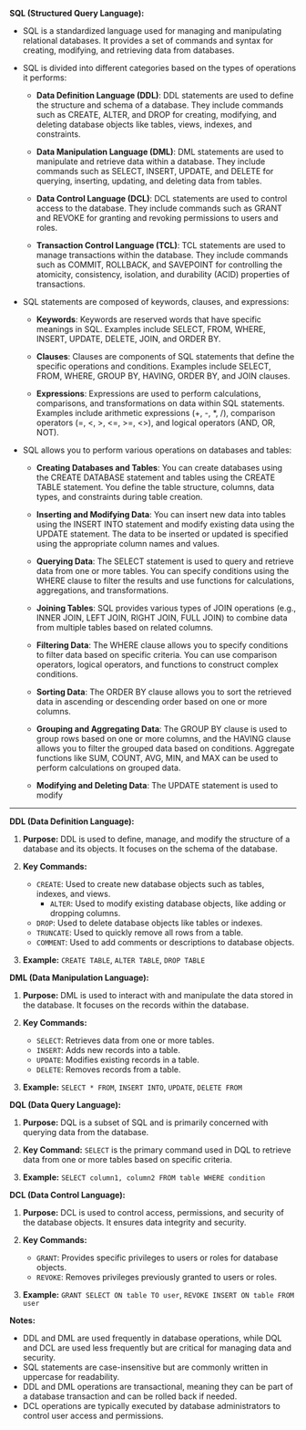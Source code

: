 **SQL (Structured Query Language):**

- SQL is a standardized language used for managing and manipulating relational databases. It provides a set of commands and syntax for creating, modifying, and retrieving data from databases.
    
- SQL is divided into different categories based on the types of operations it performs:
    
    - **Data Definition Language (DDL)**: DDL statements are used to define the structure and schema of a database. They include commands such as CREATE, ALTER, and DROP for creating, modifying, and deleting database objects like tables, views, indexes, and constraints.
        
    - **Data Manipulation Language (DML)**: DML statements are used to manipulate and retrieve data within a database. They include commands such as SELECT, INSERT, UPDATE, and DELETE for querying, inserting, updating, and deleting data from tables.
        
    - **Data Control Language (DCL)**: DCL statements are used to control access to the database. They include commands such as GRANT and REVOKE for granting and revoking permissions to users and roles.
        
    - **Transaction Control Language (TCL)**: TCL statements are used to manage transactions within the database. They include commands such as COMMIT, ROLLBACK, and SAVEPOINT for controlling the atomicity, consistency, isolation, and durability (ACID) properties of transactions.
        
- SQL statements are composed of keywords, clauses, and expressions:
    
    - **Keywords**: Keywords are reserved words that have specific meanings in SQL. Examples include SELECT, FROM, WHERE, INSERT, UPDATE, DELETE, JOIN, and ORDER BY.
        
    - **Clauses**: Clauses are components of SQL statements that define the specific operations and conditions. Examples include SELECT, FROM, WHERE, GROUP BY, HAVING, ORDER BY, and JOIN clauses.
        
    - **Expressions**: Expressions are used to perform calculations, comparisons, and transformations on data within SQL statements. Examples include arithmetic expressions (+, -, *, /), comparison operators (=, <, >, <=, >=, <>), and logical operators (AND, OR, NOT).
        
- SQL allows you to perform various operations on databases and tables:
    
    - **Creating Databases and Tables**: You can create databases using the CREATE DATABASE statement and tables using the CREATE TABLE statement. You define the table structure, columns, data types, and constraints during table creation.
        
    - **Inserting and Modifying Data**: You can insert new data into tables using the INSERT INTO statement and modify existing data using the UPDATE statement. The data to be inserted or updated is specified using the appropriate column names and values.
        
    - **Querying Data**: The SELECT statement is used to query and retrieve data from one or more tables. You can specify conditions using the WHERE clause to filter the results and use functions for calculations, aggregations, and transformations.
        
    - **Joining Tables**: SQL provides various types of JOIN operations (e.g., INNER JOIN, LEFT JOIN, RIGHT JOIN, FULL JOIN) to combine data from multiple tables based on related columns.
        
    - **Filtering Data**: The WHERE clause allows you to specify conditions to filter data based on specific criteria. You can use comparison operators, logical operators, and functions to construct complex conditions.
        
    - **Sorting Data**: The ORDER BY clause allows you to sort the retrieved data in ascending or descending order based on one or more columns.
        
    - **Grouping and Aggregating Data**: The GROUP BY clause is used to group rows based on one or more columns, and the HAVING clause allows you to filter the grouped data based on conditions. Aggregate functions like SUM, COUNT, AVG, MIN, and MAX can be used to perform calculations on grouped data.
        
    - **Modifying and Deleting Data**: The UPDATE statement is used to modify
---
**DDL (Data Definition Language):**
1. **Purpose:** DDL is used to define, manage, and modify the structure of a database and its objects. It focuses on the schema of the database.

2. **Key Commands:**
   - `CREATE`: Used to create new database objects such as tables, indexes, and views.
	   - `ALTER`: Used to modify existing database objects, like adding or dropping columns.
   - `DROP`: Used to delete database objects like tables or indexes.
   - `TRUNCATE`: Used to quickly remove all rows from a table.
   - `COMMENT`: Used to add comments or descriptions to database objects.

3. **Example:** `CREATE TABLE`, `ALTER TABLE`, `DROP TABLE`

**DML (Data Manipulation Language):**
1. **Purpose:** DML is used to interact with and manipulate the data stored in the database. It focuses on the records within the database.

2. **Key Commands:**
   - `SELECT`: Retrieves data from one or more tables.
   - `INSERT`: Adds new records into a table.
   - `UPDATE`: Modifies existing records in a table.
   - `DELETE`: Removes records from a table.

3. **Example:** `SELECT * FROM`, `INSERT INTO`, `UPDATE`, `DELETE FROM`

**DQL (Data Query Language):**
1. **Purpose:** DQL is a subset of SQL and is primarily concerned with querying data from the database.

2. **Key Command:** `SELECT` is the primary command used in DQL to retrieve data from one or more tables based on specific criteria.

3. **Example:** `SELECT column1, column2 FROM table WHERE condition`

**DCL (Data Control Language):**
1. **Purpose:** DCL is used to control access, permissions, and security of the database objects. It ensures data integrity and security.

2. **Key Commands:**
   - `GRANT`: Provides specific privileges to users or roles for database objects.
   - `REVOKE`: Removes privileges previously granted to users or roles.
   
3. **Example:** `GRANT SELECT ON table TO user`, `REVOKE INSERT ON table FROM user`

**Notes:**
- DDL and DML are used frequently in database operations, while DQL and DCL are used less frequently but are critical for managing data and security.
- SQL statements are case-insensitive but are commonly written in uppercase for readability.
- DDL and DML operations are transactional, meaning they can be part of a database transaction and can be rolled back if needed.
- DCL operations are typically executed by database administrators to control user access and permissions.
